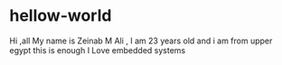 # hellow-world
Hi ,all
My name is Zeinab M Ali , I am 23 years old and i am from upper egypt 
this is enough 
I Love embedded systems
